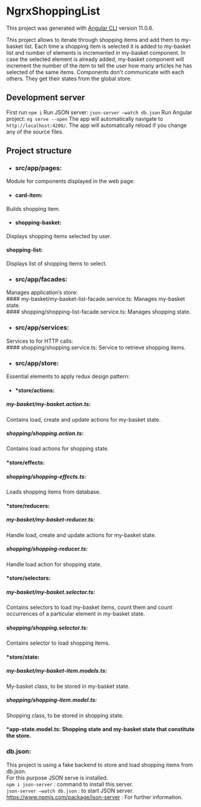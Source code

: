 # NgrxShoppingList

This project was generated with [Angular CLI](https://github.com/angular/angular-cli) version 11.0.6.

This project allows to iterate through shopping items and add them to my-basket list. 
Each time a shopping item is selected it is added to my-basket list and number of elements is incremented in my-basket component. 
In case the selected element is already added, my-basket component will increment the number of the item to tell the user how many articles he has selected of the same items.
Components don't communicate with each others. They get their states from the global store. 

## Development server

First run `npm i`
Run JSON server: `json-server –watch db.json` 
Run Angular project: `ng serve --open`
The app will automatically navigate to `http://localhost:4200/`. 
The app will automatically reload if you change any of the source files.

## Project structure

- ### src/app/pages: <br />
Module for components displayed in the web page: <br />
- #### card-item: 
Builds shopping item. <br />
- #### shopping-basket: 
Displays shopping items selected by user. <br />
#### shopping-list:
   Displays list of shopping items to select. <br />
- ### src/app/facades: <br />
Manages application’s store: <br />
  		#### my-basket/my-basket-list-facade.service.ts:
      Manages my-basket state. <br />
	  	#### shopping/shopping-list-facade.service.ts: 
      Manages shopping state.  <br />
- ### src/app/services: <br />
Services to for HTTP calls: <br />
  		#### shopping/shopping.service.ts:
      Service to retrieve shopping items. <br />
- ### src/app/store: <br />
Essential elements to apply redux design pattern: <br />
  - #### *store/actions:  <br />
##### my-basket/my-basket.action.ts: 
Contains load, create and update actions for my-basket state. <br />
##### shopping/shopping.action.ts: 
Contains load actions for shopping state. <br />
  #### *store/effects:  <br />
##### shopping/shopping-effects.ts: 
Loads shopping items from database. <br />
  #### *store/reducers: <br />
##### my-basket/my-basket-reducer.ts: 
Handle load, create and update actions for my-basket state.<br />
##### shopping/shopping-reducer.ts: 
Handle load action for shopping state.<br />
  #### *store/selectors: <br />
##### my-basket/my-basket.selector.ts: 
Contains selectors to load my-basket items, count them and count occurrences of a particular element in my-basket state. <br />
##### shopping/shopping.selector.ts:
Contains selector to load shopping items. <br />
  #### *store/state: <br />
##### my-basket/my-basket-item.models.ts: 
My-basket class, to be stored in my-basket state. <br />
##### shopping/shopping-item.model.ts:
Shopping class, to be stored in shopping state. <br />
  #### *app-state.model.ts: Shopping state and my-basket state that constitute the store. <br />

### db.json: 
This project is using a fake backend to store and load shopping items from db.json. <br />
For this purpose JSON serve is installed. <br />
`npm i json-server` : command to install this server. <br />
`json-server –watch db.json` : to start JSON server. <br />
https://www.npmjs.com/package/json-server : For further information.
